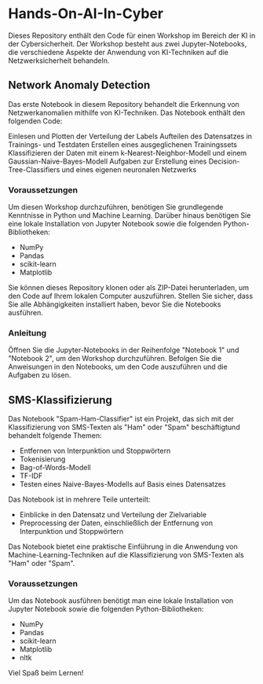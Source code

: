 # Hands-On-AI-In-Cyber

Dieses Repository enthält den Code für einen Workshop im Bereich der KI in der Cybersicherheit. Der Workshop besteht aus zwei Jupyter-Notebooks, die verschiedene Aspekte der Anwendung von KI-Techniken auf die Netzwerksicherheit behandeln.

## Network Anomaly Detection

Das erste Notebook in diesem Repository behandelt die Erkennung von Netzwerkanomalien mithilfe von KI-Techniken. Das Notebook enthält den folgenden Code:

Einlesen und Plotten der Verteilung der Labels
Aufteilen des Datensatzes in Trainings- und Testdaten
Erstellen eines ausgeglichenen Trainingssets
Klassifizieren der Daten mit einem k-Nearest-Neighbor-Modell und einem Gaussian-Naive-Bayes-Modell
Aufgaben zur Erstellung eines Decision-Tree-Classifiers und eines eigenen neuronalen Netzwerks


### Voraussetzungen

Um diesen Workshop durchzuführen, benötigen Sie grundlegende Kenntnisse in Python und Machine Learning. Darüber hinaus benötigen Sie eine lokale Installation von Jupyter Notebook sowie die folgenden Python-Bibliotheken:

- NumPy
- Pandas
- scikit-learn
- Matplotlib


Sie können dieses Repository klonen oder als ZIP-Datei herunterladen, um den Code auf Ihrem lokalen Computer auszuführen. Stellen Sie sicher, dass Sie alle Abhängigkeiten installiert haben, bevor Sie die Notebooks ausführen.

### Anleitung

Öffnen Sie die Jupyter-Notebooks in der Reihenfolge "Notebook 1" und "Notebook 2", um den Workshop durchzuführen. Befolgen Sie die Anweisungen in den Notebooks, um den Code auszuführen und die Aufgaben zu lösen.

## SMS-Klassifizierung

Das Notebook "Spam-Ham-Classifier" ist ein Projekt, das sich mit der Klassifizierung von SMS-Texten als "Ham" oder "Spam" beschäftigtund behandelt folgende Themen:

- Entfernen von Interpunktion und Stoppwörtern
- Tokenisierung
- Bag-of-Words-Modell
- TF-IDF
- Testen eines Naive-Bayes-Modells auf Basis eines Datensatzes

Das Notebook ist in mehrere Teile unterteilt:

- Einblicke in den Datensatz und Verteilung der Zielvariable
- Preprocessing der Daten, einschließlich der Entfernung von Interpunktion und Stoppwörtern

Das Notebook bietet eine praktische Einführung in die Anwendung von Machine-Learning-Techniken auf die Klassifizierung von SMS-Texten als "Ham" oder "Spam".

### Voraussetzungen

Um das Notebook ausführen benötigt man eine lokale Installation von Jupyter Notebook sowie die folgenden Python-Bibliotheken:

- NumPy
- Pandas
- scikit-learn
- Matplotlib
- nltk

Viel Spaß beim Lernen!
